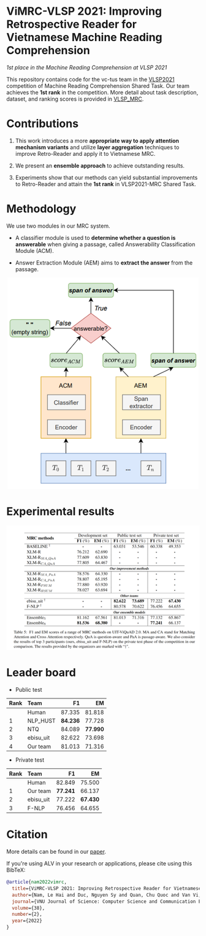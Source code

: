 # ViMRC-VLSP 2021: Improving Retrospective Reader for Vietnamese Machine Reading Comprehension
*1st place in the Machine Reading Comprehension at VLSP 2021*

This repository contains code for the vc-tus team in the [VLSP2021](https://vlsp.org.vn/vlsp2021) competition of Machine Reading Comprehension Shared Task. Our team achieves the **1st rank** in the competition. More detail about task description, dataset, and ranking scores is provided in [VLSP_MRC](https://jcsce.vnu.edu.vn/index.php/jcsce/article/view/340). 

# Contributions

1. This work introduces a more **appropriate way to apply attention mechanism variants** and utilize **layer aggregation** techniques to improve Retro-Reader and apply it to Vietnamese MRC.

2. We present an **ensemble approach** to achieve outstanding results.

3. Experiments show that our methods can yield substantial improvements to Retro-Reader and attain the **1st rank** in VLSP2021-MRC Shared Task.

# Methodology

We use two modules in our MRC system. 

- A classifier module is used to **determine whether a question is answerable** when giving a passage, called Answerability Classification Module (ACM).

- Answer Extraction Module (AEM) aims to **extract the answer** from the passage.

<p align="center">
  <img src="./asset/overview_approach.PNG" width="500px" alt="Overview approach">
</p>

# Experimental results
![mrc_rs](./asset/mrc_result.png)

# Leader board

* Public test

|  Rank       | Team        | F1           | EM           |
|:------------|:------------|-------------:|-------------:|
|             | Human       | 87.335       | 81.818       | 
| 1           | NLP_HUST    | **84.236**   | 77.728       |
| 2           | NTQ         | 84.089       | **77.990**   |
| 3           | ebisu_uit   | 82.622       | 73.698       |
| 4           | Our team    | 81.013       | 71.316       |

* Private test

|  Rank       | Team        | F1           | EM           |
|:------------|:------------|-------------:|-------------:|
|             | Human       | 82.849       | 75.500       | 
| 1           | Our team    | **77.241**   | 66.137       |
| 2           | ebisu_uit   | 77.222       | **67.430**   |
| 3           | F-NLP       | 76.456       | 64.655       |


# Citation
More details can be found in our [paper](https://jcsce.vnu.edu.vn/index.php/jcsce/article/view/346).

If you're using ALV in your research or applications, please cite using this BibTeX:
```bibtex
@article{nam2022vimrc,
  title={ViMRC-VLSP 2021: Improving Retrospective Reader for Vietnamese Machine Reading Comprehension},
  author={Nam, Le Hai and Duc, Nguyen Sy and Quan, Chu Quoc and Van Vi, Ngo},
  journal={VNU Journal of Science: Computer Science and Communication Engineering},
  volume={38},
  number={2},
  year={2022}
}
```
